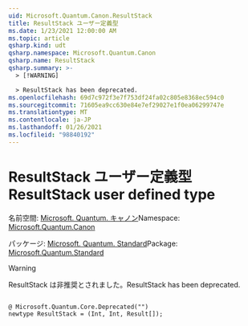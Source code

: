 ```yaml
---
uid: Microsoft.Quantum.Canon.ResultStack
title: ResultStack ユーザー定義型
ms.date: 1/23/2021 12:00:00 AM
ms.topic: article
qsharp.kind: udt
qsharp.namespace: Microsoft.Quantum.Canon
qsharp.name: ResultStack
qsharp.summary: >-
  > [!WARNING]

  > ResultStack has been deprecated.
ms.openlocfilehash: 69d7c972f3e7f753df24fa02c805e8368ec594c0
ms.sourcegitcommit: 71605ea9cc630e84e7ef29027e1f0ea06299747e
ms.translationtype: MT
ms.contentlocale: ja-JP
ms.lasthandoff: 01/26/2021
ms.locfileid: "98840192"
---
```

# <a name="resultstack-user-defined-type"></a><span data-ttu-id="d679b-102">ResultStack ユーザー定義型</span><span class="sxs-lookup"><span data-stu-id="d679b-102">ResultStack user defined type</span></span>

<span data-ttu-id="d679b-103">名前空間: [Microsoft. Quantum. キャノン](xref:Microsoft.Quantum.Canon)</span><span class="sxs-lookup"><span data-stu-id="d679b-103">Namespace: [Microsoft.Quantum.Canon](xref:Microsoft.Quantum.Canon)</span></span>

<span data-ttu-id="d679b-104">パッケージ: [Microsoft. Quantum. Standard](https://nuget.org/packages/Microsoft.Quantum.Standard)</span><span class="sxs-lookup"><span data-stu-id="d679b-104">Package: [Microsoft.Quantum.Standard](https://nuget.org/packages/Microsoft.Quantum.Standard)</span></span>


> [!WARNING]
> <span data-ttu-id="d679b-105">ResultStack は非推奨とされました。</span><span class="sxs-lookup"><span data-stu-id="d679b-105">ResultStack has been deprecated.</span></span>



```qsharp

@ Microsoft.Quantum.Core.Deprecated("")
newtype ResultStack = (Int, Int, Result[]);
```

